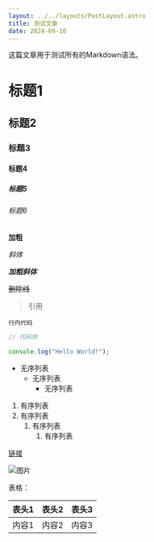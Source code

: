 ```yaml
---
layout: ../../layouts/PostLayout.astro
title: 测试文章
date: 2024-09-10
---
```


这篇文章用于测试所有的Markdown语法。

# 标题1

## 标题2

### 标题3

#### 标题4

##### 标题5

###### 标题6

**加粗**

_斜体_

**_加粗斜体_**

~~删除线~~

> 引用

`行内代码`

```js
// 代码块

console.log("Hello World!");
```

- 无序列表
  - 无序列表
    - 无序列表

1. 有序列表
2. 有序列表
   1. 有序列表
      1. 有序列表

[链接](/)

![图片](https://image.dooo.ng/c/2024/09/10/66e064cbe42f7.webp)

表格：

| 表头1 | 表头2 | 表头3 |
| ----- | ----- | ----- |
| 内容1 | 内容2 | 内容3 |
